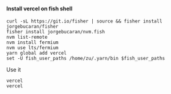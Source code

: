 #### Install vercel on fish shell

```
curl -sL https://git.io/fisher | source && fisher install jorgebucaran/fisher
fisher install jorgebucaran/nvm.fish
nvm list-remote
nvm install fermium
nvm use lts/fermium
yarn global add vercel
set -U fish_user_paths /home/zu/.yarn/bin $fish_user_paths
```


Use it

```
vercel
vercel
```
